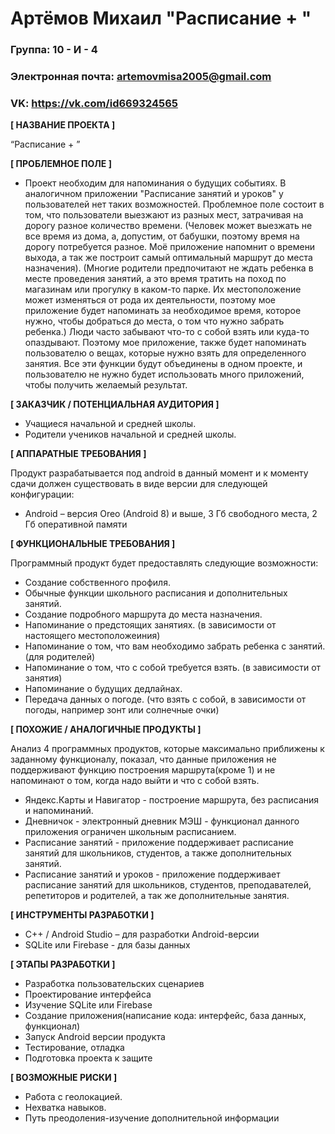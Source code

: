 # Артёмов Михаил "Расписание + "
### Группа: 10 - И - 4

### Электронная почта: artemovmisa2005@gmail.com

### VK: https://vk.com/id669324565 


**[ НАЗВАНИЕ ПРОЕКТА ]**

“Расписание + ”

**[ ПРОБЛЕМНОЕ ПОЛЕ ]**
* Проект необходим для напоминания о будущих событиях. В аналогичном приложении "Расписание занятий и уроков" у пользователей нет таких возможностей. Проблемное поле состоит в том, что пользователи выезжают из разных мест, затрачивая на дорогу разное количество времени. (Человек может выезжать не все время из дома, а, допустим, от бабушки, поэтому время на дорогу потребуется разное. Моё приложение напомнит о времени выхода, а так же построит самый оптимальный маршрут до места назначения). (Многие родители предпочитают не ждать ребенка в месте проведения занятий, а это время тратить на поход по магазинам или прогулку в каком-то парке. Их местоположение может изменяться от рода их деятельности, поэтому мое приложение будет напоминать за необходимое время, которое нужно, чтобы добраться до места, о том что нужно забрать ребенка.) Люди часто забывают что-то с собой взять или куда-то опаздывают. Поэтому мое приложение, также будет напоминать пользователю о вещах, которые нужно взять для определенного занятия. Все эти функции будут объединены в одном проекте, и пользователю не нужно будет использовать много приложений, чтобы получить желаемый результат.

**[ ЗАКАЗЧИК / ПОТЕНЦИАЛЬНАЯ АУДИТОРИЯ ]**

* Учащиеся начальной и средней школы.
* Родители учеников начальной и средней школы.

**[ АППАРАТНЫЕ ТРЕБОВАНИЯ ]**

Продукт разрабатывается под android в данный момент и к моменту сдачи должен существовать в виде версии для следующей конфигурации:
* Android – версия Oreo (Android 8) и выше, 3 Гб свободного места, 2 Гб оперативной памяти

**[ ФУНКЦИОНАЛЬНЫЕ ТРЕБОВАНИЯ ]**

 Программный продукт будет предоставлять следующие возможности:
* Создание собственного профиля.
*	Обычные функции школьного расписания и дополнительных занятий.
*	Создание подробного маршрута до места назначения.
*	Напоминание о предстоящих занятиях. (в зависимости от настоящего местоположеиния)
*	Напоминание о том, что вам необходимо забрать ребенка с занятий.(для родителей)
*	Напоминание о том, что с собой требуется взять. (в зависимости от занятия)
*	Напоминание о будущих дедлайнах.
*	Передача данных о погоде. (что взять с собой, в зависимости от погоды, например зонт или солнечные очки)


**[ ПОХОЖИЕ / АНАЛОГИЧНЫЕ ПРОДУКТЫ ]**

Анализ 4 программных продуктов, которые максимально приближены к заданному функционалу, показал, что данные приложения не поддерживают функцию построения маршрута(кроме 1) и не напоминают о том, когда надо выйти и что с собой взять.
* Яндекс.Карты и Навигатор - построение маршрута, без расписания и напоминаний.
* Дневничок - электронный дневник МЭШ - функционал данного приложения ограничен школьным расписанием.
* Расписание занятий - приложение поддерживает расписание занятий для школьников, студентов, а также дополнительных занятий.
* Расписание занятий и уроков - приложение поддерживает расписание занятий для школьников, студентов, преподавателей, репетиторов и родителей, а так же дополнительные занятия.
 
**[ ИНСТРУМЕНТЫ РАЗРАБОТКИ ]**

*	C++ / Android Studio – для разработки Android-версии
*	SQLite или Firebase - для базы данных

**[ ЭТАПЫ РАЗРАБОТКИ ]**

*	Разработка пользовательских сценариев
*	Проектирование интерфейса
*	Изучение SQLite или Firebase
*	Создание приложения(написание кода: интерфейс, база данных, функционал)
*	Запуск Android версии продукта
*	Тестирование, отладка
*	Подготовка проекта к защите

**[ ВОЗМОЖНЫЕ РИСКИ ]**

* Работа с геолокацией.
* Нехватка навыков.
* Путь преодоления-изучение дополнительной информации

